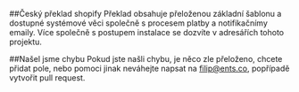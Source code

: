 ##Český překlad shopify
Překlad obsahuje přeloženou základní šablonu a dostupné systémové věci společně s procesem platby a notifikačnímy emaily. Více společně s postupem instalace se dozvíte v adresářích tohoto projektu.

##Našel jsme chybu
Pokud jste našli chybu, je něco zle přeloženo, chcete přidat pole, nebo pomoci jinak neváhejte napsat na filip@ents.co, popřípadě vytvořit pull request.
